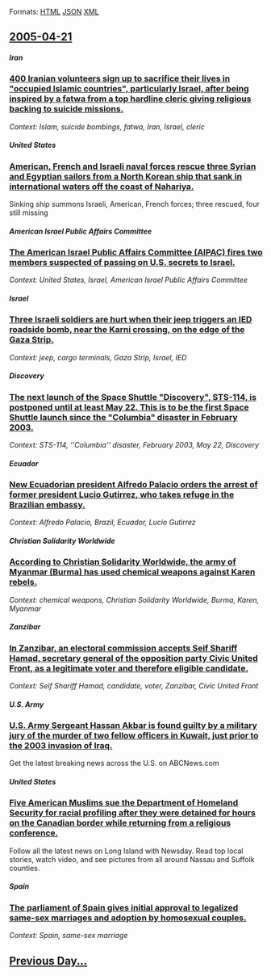 
Formats: [HTML](2005/04/21/index.html)  [JSON](2005/04/21/index.json)  [XML](2005/04/21/index.xml)  

## [2005-04-21](/news/2005/04/21/index.md)

##### Iran
### [ 400 Iranian volunteers sign up to sacrifice their lives in "occupied Islamic countries", particularly Israel, after being inspired by a fatwa from a top hardline cleric giving religious backing to suicide missions. ](/news/2005/04/21/400-iranian-volunteers-sign-up-to-sacrifice-their-lives-in-occupied-islamic-countries-particularly-israel-after-being-inspired-by-a-fat.md)
_Context: Islam, suicide bombings, fatwa, Iran, Israel, cleric_

##### United States
### [ American, French and Israeli naval forces rescue three Syrian and Egyptian sailors from a North Korean ship that sank in international waters off the coast of Nahariya. ](/news/2005/04/21/american-french-and-israeli-naval-forces-rescue-three-syrian-and-egyptian-sailors-from-a-north-korean-ship-that-sank-in-international-wate.md)
Sinking ship summons Israeli, American, French forces; three rescued, four still missing

##### American Israel Public Affairs Committee
### [ The American Israel Public Affairs Committee (AIPAC) fires two members suspected of passing on U.S. secrets to Israel. ](/news/2005/04/21/the-american-israel-public-affairs-committee-aipac-fires-two-members-suspected-of-passing-on-u-s-secrets-to-israel.md)
_Context: United States, Israel, American Israel Public Affairs Committee_

##### Israel
### [ Three Israeli soldiers are hurt when their jeep triggers an IED roadside bomb, near the Karni crossing, on the edge of the Gaza Strip. ](/news/2005/04/21/three-israeli-soldiers-are-hurt-when-their-jeep-triggers-an-ied-roadside-bomb-near-the-karni-crossing-on-the-edge-of-the-gaza-strip.md)
_Context: jeep, cargo terminals, Gaza Strip, Israel, IED_

##### Discovery
### [ The next launch of the Space Shuttle "Discovery", STS-114, is postponed until at least May 22. This is to be the first Space Shuttle launch since the "Columbia" disaster in February 2003. ](/news/2005/04/21/the-next-launch-of-the-space-shuttle-discovery-sts-114-is-postponed-until-at-least-may-22-this-is-to-be-the-first-space-shuttle-launch.md)
_Context: STS-114, ''Columbia'' disaster, February 2003, May 22, Discovery_

##### Ecuador
### [ New Ecuadorian president Alfredo Palacio orders the arrest of former president Lucio Gutirrez, who takes refuge in the Brazilian embassy. ](/news/2005/04/21/new-ecuadorian-president-alfredo-palacio-orders-the-arrest-of-former-president-lucio-gutierrez-who-takes-refuge-in-the-brazilian-embassy.md)
_Context: Alfredo Palacio, Brazil, Ecuador, Lucio Gutirrez_

##### Christian Solidarity Worldwide
### [ According to Christian Solidarity Worldwide, the army of Myanmar (Burma) has used chemical weapons against Karen rebels. ](/news/2005/04/21/according-to-christian-solidarity-worldwide-the-army-of-myanmar-burma-has-used-chemical-weapons-against-karen-rebels.md)
_Context: chemical weapons, Christian Solidarity Worldwide, Burma, Karen, Myanmar_

##### Zanzibar
### [ In Zanzibar, an electoral commission accepts Seif Shariff Hamad, secretary general of the opposition party Civic United Front, as a legitimate voter and therefore eligible candidate. ](/news/2005/04/21/in-zanzibar-an-electoral-commission-accepts-seif-shariff-hamad-secretary-general-of-the-opposition-party-civic-united-front-as-a-legitim.md)
_Context: Seif Shariff Hamad, candidate, voter, Zanzibar, Civic United Front_

##### U.S. Army
### [ U.S. Army Sergeant Hassan Akbar is found guilty by a military jury of the murder of two fellow officers in Kuwait, just prior to the 2003 invasion of Iraq. ](/news/2005/04/21/u-s-army-sergeant-hassan-akbar-is-found-guilty-by-a-military-jury-of-the-murder-of-two-fellow-officers-in-kuwait-just-prior-to-the-2003-i.md)
Get the latest breaking news across the U.S. on ABCNews.com

##### United States
### [ Five American Muslims sue the Department of Homeland Security for racial profiling after they were detained for hours on the Canadian border while returning from a religious conference. ](/news/2005/04/21/five-american-muslims-sue-the-department-of-homeland-security-for-racial-profiling-after-they-were-detained-for-hours-on-the-canadian-borde.md)
Follow all the latest news on Long Island with Newsday. Read top local stories, watch video, and see pictures from all around Nassau and Suffolk counties.

##### Spain
### [ The parliament of Spain gives initial approval to legalized same-sex marriages and adoption by homosexual couples. ](/news/2005/04/21/the-parliament-of-spain-gives-initial-approval-to-legalized-same-sex-marriages-and-adoption-by-homosexual-couples.md)
_Context: Spain, same-sex marriage_

## [Previous Day...](/news/2005/04/20/index.md)


